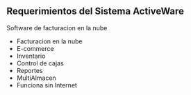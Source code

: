 ## Requerimientos del Sistema ActiveWare
Software de facturacion en la nube
* Facturacion en la nube
* E-commerce
* Inventario 
* Control de cajas
* Reportes
* MultiAlmacen
* Funciona sin Internet
